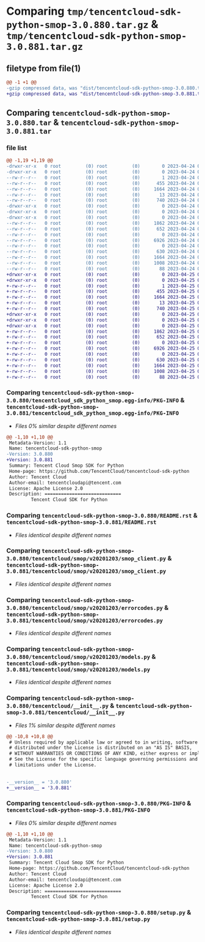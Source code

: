 # Comparing `tmp/tencentcloud-sdk-python-smop-3.0.880.tar.gz` & `tmp/tencentcloud-sdk-python-smop-3.0.881.tar.gz`

## filetype from file(1)

```diff
@@ -1 +1 @@
-gzip compressed data, was "dist/tencentcloud-sdk-python-smop-3.0.880.tar", last modified: Mon Apr 24 03:25:54 2023, max compression
+gzip compressed data, was "dist/tencentcloud-sdk-python-smop-3.0.881.tar", last modified: Tue Apr 25 00:50:47 2023, max compression
```

## Comparing `tencentcloud-sdk-python-smop-3.0.880.tar` & `tencentcloud-sdk-python-smop-3.0.881.tar`

### file list

```diff
@@ -1,19 +1,19 @@
-drwxr-xr-x   0 root         (0) root         (0)        0 2023-04-24 03:25:54.000000 tencentcloud-sdk-python-smop-3.0.880/
-drwxr-xr-x   0 root         (0) root         (0)        0 2023-04-24 03:25:54.000000 tencentcloud-sdk-python-smop-3.0.880/tencentcloud_sdk_python_smop.egg-info/
--rw-r--r--   0 root         (0) root         (0)        1 2023-04-24 03:25:54.000000 tencentcloud-sdk-python-smop-3.0.880/tencentcloud_sdk_python_smop.egg-info/dependency_links.txt
--rw-r--r--   0 root         (0) root         (0)      455 2023-04-24 03:25:54.000000 tencentcloud-sdk-python-smop-3.0.880/tencentcloud_sdk_python_smop.egg-info/SOURCES.txt
--rw-r--r--   0 root         (0) root         (0)     1664 2023-04-24 03:25:54.000000 tencentcloud-sdk-python-smop-3.0.880/tencentcloud_sdk_python_smop.egg-info/PKG-INFO
--rw-r--r--   0 root         (0) root         (0)       13 2023-04-24 03:25:54.000000 tencentcloud-sdk-python-smop-3.0.880/tencentcloud_sdk_python_smop.egg-info/top_level.txt
--rw-r--r--   0 root         (0) root         (0)      740 2023-04-24 03:25:54.000000 tencentcloud-sdk-python-smop-3.0.880/README.rst
-drwxr-xr-x   0 root         (0) root         (0)        0 2023-04-24 03:25:54.000000 tencentcloud-sdk-python-smop-3.0.880/tencentcloud/
-drwxr-xr-x   0 root         (0) root         (0)        0 2023-04-24 03:25:54.000000 tencentcloud-sdk-python-smop-3.0.880/tencentcloud/smop/
-drwxr-xr-x   0 root         (0) root         (0)        0 2023-04-24 03:25:54.000000 tencentcloud-sdk-python-smop-3.0.880/tencentcloud/smop/v20201203/
--rw-r--r--   0 root         (0) root         (0)     1862 2023-04-24 03:25:54.000000 tencentcloud-sdk-python-smop-3.0.880/tencentcloud/smop/v20201203/smop_client.py
--rw-r--r--   0 root         (0) root         (0)      652 2023-04-24 03:25:54.000000 tencentcloud-sdk-python-smop-3.0.880/tencentcloud/smop/v20201203/errorcodes.py
--rw-r--r--   0 root         (0) root         (0)        0 2023-04-24 03:25:54.000000 tencentcloud-sdk-python-smop-3.0.880/tencentcloud/smop/v20201203/__init__.py
--rw-r--r--   0 root         (0) root         (0)     6926 2023-04-24 03:25:54.000000 tencentcloud-sdk-python-smop-3.0.880/tencentcloud/smop/v20201203/models.py
--rw-r--r--   0 root         (0) root         (0)        0 2023-04-24 03:25:54.000000 tencentcloud-sdk-python-smop-3.0.880/tencentcloud/smop/__init__.py
--rw-r--r--   0 root         (0) root         (0)      630 2023-04-24 03:25:54.000000 tencentcloud-sdk-python-smop-3.0.880/tencentcloud/__init__.py
--rw-r--r--   0 root         (0) root         (0)     1664 2023-04-24 03:25:54.000000 tencentcloud-sdk-python-smop-3.0.880/PKG-INFO
--rw-r--r--   0 root         (0) root         (0)     1008 2023-04-24 03:25:54.000000 tencentcloud-sdk-python-smop-3.0.880/setup.py
--rw-r--r--   0 root         (0) root         (0)       88 2023-04-24 03:25:54.000000 tencentcloud-sdk-python-smop-3.0.880/setup.cfg
+drwxr-xr-x   0 root         (0) root         (0)        0 2023-04-25 00:50:47.000000 tencentcloud-sdk-python-smop-3.0.881/
+drwxr-xr-x   0 root         (0) root         (0)        0 2023-04-25 00:50:47.000000 tencentcloud-sdk-python-smop-3.0.881/tencentcloud_sdk_python_smop.egg-info/
+-rw-r--r--   0 root         (0) root         (0)        1 2023-04-25 00:50:47.000000 tencentcloud-sdk-python-smop-3.0.881/tencentcloud_sdk_python_smop.egg-info/dependency_links.txt
+-rw-r--r--   0 root         (0) root         (0)      455 2023-04-25 00:50:47.000000 tencentcloud-sdk-python-smop-3.0.881/tencentcloud_sdk_python_smop.egg-info/SOURCES.txt
+-rw-r--r--   0 root         (0) root         (0)     1664 2023-04-25 00:50:47.000000 tencentcloud-sdk-python-smop-3.0.881/tencentcloud_sdk_python_smop.egg-info/PKG-INFO
+-rw-r--r--   0 root         (0) root         (0)       13 2023-04-25 00:50:47.000000 tencentcloud-sdk-python-smop-3.0.881/tencentcloud_sdk_python_smop.egg-info/top_level.txt
+-rw-r--r--   0 root         (0) root         (0)      740 2023-04-25 00:50:47.000000 tencentcloud-sdk-python-smop-3.0.881/README.rst
+drwxr-xr-x   0 root         (0) root         (0)        0 2023-04-25 00:50:47.000000 tencentcloud-sdk-python-smop-3.0.881/tencentcloud/
+drwxr-xr-x   0 root         (0) root         (0)        0 2023-04-25 00:50:47.000000 tencentcloud-sdk-python-smop-3.0.881/tencentcloud/smop/
+drwxr-xr-x   0 root         (0) root         (0)        0 2023-04-25 00:50:47.000000 tencentcloud-sdk-python-smop-3.0.881/tencentcloud/smop/v20201203/
+-rw-r--r--   0 root         (0) root         (0)     1862 2023-04-25 00:50:47.000000 tencentcloud-sdk-python-smop-3.0.881/tencentcloud/smop/v20201203/smop_client.py
+-rw-r--r--   0 root         (0) root         (0)      652 2023-04-25 00:50:47.000000 tencentcloud-sdk-python-smop-3.0.881/tencentcloud/smop/v20201203/errorcodes.py
+-rw-r--r--   0 root         (0) root         (0)        0 2023-04-25 00:50:47.000000 tencentcloud-sdk-python-smop-3.0.881/tencentcloud/smop/v20201203/__init__.py
+-rw-r--r--   0 root         (0) root         (0)     6926 2023-04-25 00:50:47.000000 tencentcloud-sdk-python-smop-3.0.881/tencentcloud/smop/v20201203/models.py
+-rw-r--r--   0 root         (0) root         (0)        0 2023-04-25 00:50:47.000000 tencentcloud-sdk-python-smop-3.0.881/tencentcloud/smop/__init__.py
+-rw-r--r--   0 root         (0) root         (0)      630 2023-04-25 00:50:47.000000 tencentcloud-sdk-python-smop-3.0.881/tencentcloud/__init__.py
+-rw-r--r--   0 root         (0) root         (0)     1664 2023-04-25 00:50:47.000000 tencentcloud-sdk-python-smop-3.0.881/PKG-INFO
+-rw-r--r--   0 root         (0) root         (0)     1008 2023-04-25 00:50:47.000000 tencentcloud-sdk-python-smop-3.0.881/setup.py
+-rw-r--r--   0 root         (0) root         (0)       88 2023-04-25 00:50:47.000000 tencentcloud-sdk-python-smop-3.0.881/setup.cfg
```

### Comparing `tencentcloud-sdk-python-smop-3.0.880/tencentcloud_sdk_python_smop.egg-info/PKG-INFO` & `tencentcloud-sdk-python-smop-3.0.881/tencentcloud_sdk_python_smop.egg-info/PKG-INFO`

 * *Files 0% similar despite different names*

```diff
@@ -1,10 +1,10 @@
 Metadata-Version: 1.1
 Name: tencentcloud-sdk-python-smop
-Version: 3.0.880
+Version: 3.0.881
 Summary: Tencent Cloud Smop SDK for Python
 Home-page: https://github.com/TencentCloud/tencentcloud-sdk-python
 Author: Tencent Cloud
 Author-email: tencentcloudapi@tencent.com
 License: Apache License 2.0
 Description: ============================
         Tencent Cloud SDK for Python
```

### Comparing `tencentcloud-sdk-python-smop-3.0.880/README.rst` & `tencentcloud-sdk-python-smop-3.0.881/README.rst`

 * *Files identical despite different names*

### Comparing `tencentcloud-sdk-python-smop-3.0.880/tencentcloud/smop/v20201203/smop_client.py` & `tencentcloud-sdk-python-smop-3.0.881/tencentcloud/smop/v20201203/smop_client.py`

 * *Files identical despite different names*

### Comparing `tencentcloud-sdk-python-smop-3.0.880/tencentcloud/smop/v20201203/errorcodes.py` & `tencentcloud-sdk-python-smop-3.0.881/tencentcloud/smop/v20201203/errorcodes.py`

 * *Files identical despite different names*

### Comparing `tencentcloud-sdk-python-smop-3.0.880/tencentcloud/smop/v20201203/models.py` & `tencentcloud-sdk-python-smop-3.0.881/tencentcloud/smop/v20201203/models.py`

 * *Files identical despite different names*

### Comparing `tencentcloud-sdk-python-smop-3.0.880/tencentcloud/__init__.py` & `tencentcloud-sdk-python-smop-3.0.881/tencentcloud/__init__.py`

 * *Files 1% similar despite different names*

```diff
@@ -10,8 +10,8 @@
 # Unless required by applicable law or agreed to in writing, software
 # distributed under the License is distributed on an "AS IS" BASIS,
 # WITHOUT WARRANTIES OR CONDITIONS OF ANY KIND, either express or implied.
 # See the License for the specific language governing permissions and
 # limitations under the License.
 
 
-__version__ = '3.0.880'
+__version__ = '3.0.881'
```

### Comparing `tencentcloud-sdk-python-smop-3.0.880/PKG-INFO` & `tencentcloud-sdk-python-smop-3.0.881/PKG-INFO`

 * *Files 0% similar despite different names*

```diff
@@ -1,10 +1,10 @@
 Metadata-Version: 1.1
 Name: tencentcloud-sdk-python-smop
-Version: 3.0.880
+Version: 3.0.881
 Summary: Tencent Cloud Smop SDK for Python
 Home-page: https://github.com/TencentCloud/tencentcloud-sdk-python
 Author: Tencent Cloud
 Author-email: tencentcloudapi@tencent.com
 License: Apache License 2.0
 Description: ============================
         Tencent Cloud SDK for Python
```

### Comparing `tencentcloud-sdk-python-smop-3.0.880/setup.py` & `tencentcloud-sdk-python-smop-3.0.881/setup.py`

 * *Files identical despite different names*

